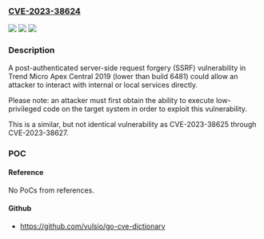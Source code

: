 ### [CVE-2023-38624](https://cve.mitre.org/cgi-bin/cvename.cgi?name=CVE-2023-38624)
![](https://img.shields.io/static/v1?label=Product&message=Trend%20Micro%20Apex%20Central&color=blue)
![](https://img.shields.io/static/v1?label=Version&message=2019%3C%208.0.0.6481%20&color=brighgreen)
![](https://img.shields.io/static/v1?label=Vulnerability&message=n%2Fa&color=brighgreen)

### Description

A post-authenticated server-side request forgery (SSRF) vulnerability in Trend Micro Apex Central 2019 (lower than build 6481) could allow an attacker to interact with internal or local services directly.Please note: an attacker must first obtain the ability to execute low-privileged code on the target system in order to exploit this vulnerability.This is a similar, but not identical vulnerability as CVE-2023-38625 through CVE-2023-38627.

### POC

#### Reference
No PoCs from references.

#### Github
- https://github.com/vulsio/go-cve-dictionary

